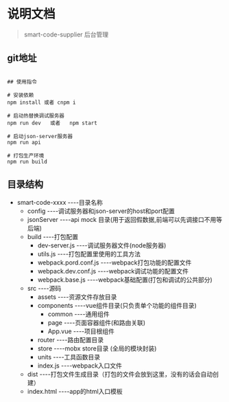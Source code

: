 # 说明文档

> smart-code-supplier 后台管理
## git地址

```

## 使用指令

# 安装依赖
npm install 或者 cnpm i

# 启动热替换调试服务器
npm run dev   或者   npm start

# 启动json-server服务器
npm run api

# 打包生产环境
npm run build

```

## 目录结构

- smart-code-xxxx      ----目录名称
    - config            ----调试服务器和json-server的host和port配置
    - jsonServer        ----api mock 目录(用于返回假数据,前端可以先调接口不用等后端)
    - build             ----打包配置
        - dev-server.js     ----调试服务器文件(node服务器)
        - utils.js          ----打包配置里使用的工具方法
        - webpack.pord.conf.js  ----webpack打包功能的配置文件
        - webpack.dev.conf.js    ----webpack调试功能的配置文件
        - webpack.base.js ----webpack基础配置(打包和调试的公共部分)
    - src               ----源码
        - assets            ----资源文件存放目录
        - components        ----vue组件目录(只负责单个功能的组件目录)
            - common            ----通用组件
            - page              ----页面容器组件(和路由关联)
            - App.vue           ----项目根组件
        - router            ----路由配置目录
        - store             ----mobx store目录 (全局的模块封装)
        - units             ----工具函数目录
        - index.js           ----webpack入口文件
    - dist              ----打包文件生成目录（打包的文件会放到这里，没有的话会自动创建）
    - index.html        ----app的html入口模板
